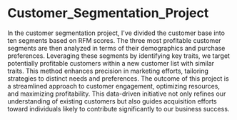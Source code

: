 # Customer_Segmentation_Project
In the customer segmentation project, I've divided the customer base into ten segments based on RFM scores. The three most profitable customer segments are then analyzed in terms of their demographics and purchase preferences. Leveraging these segments by identifying key traits, we target potentially profitable customers within a new customer list with similar traits. This method enhances precision in marketing efforts, tailoring strategies to distinct needs and preferences.
The outcome of this project is a streamlined approach to customer engagement, optimizing resources, and maximizing profitability. This data-driven initiative not only refines our understanding of existing customers but also guides acquisition efforts toward individuals likely to contribute significantly to our business success.
